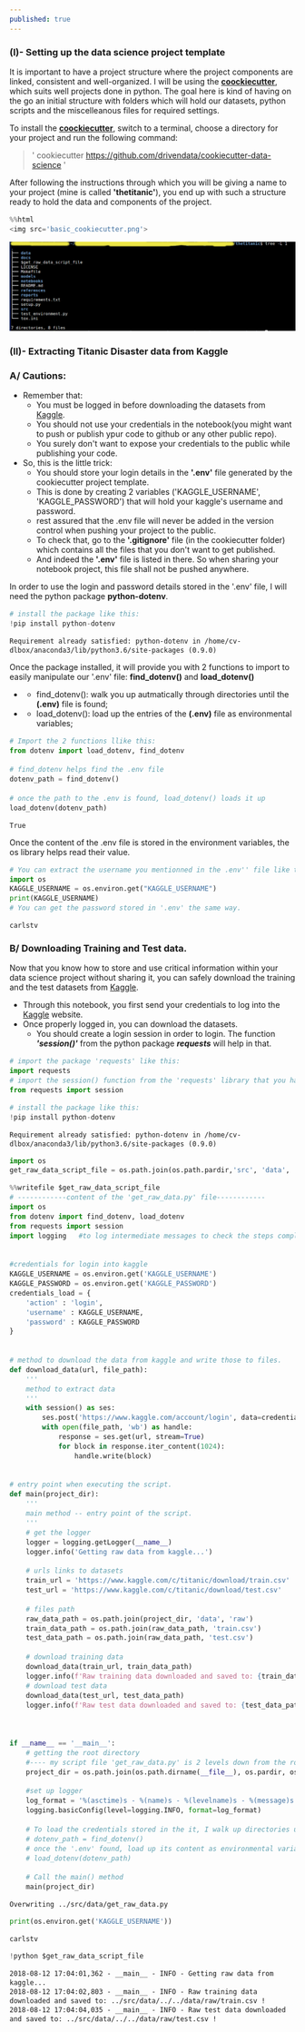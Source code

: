 ```yaml
---
published: true
---
```



### (I)- Setting up the data science project template

It is important to have a project structure where the project components are linked, consistent and well-organized. 
I will be using the **[coockiecutter](https://drivendata.github.io/cookiecutter-data-science/#nothing-here-is-binding)**, which suits well projects done in python. The goal here is kind of having on the go an initial structure with folders which will hold our datasets, python scripts and the miscelleanous files for required settings.

To install the **[coockiecutter](https://drivendata.github.io/cookiecutter-data-science/#nothing-here-is-binding)**, switch to a terminal, choose a directory for your project and run the following command: 
> ' cookiecutter https://github.com/drivendata/cookiecutter-data-science '

After following the instructions through which you will be giving a name to your project (mine is called **'thetitanic'**), you end up with such a structure ready to hold the data and components of the project.


```python
%%html 
<img src='basic_cookiecutter.png'>
```


<img src='/images/basic_cookiecutter.png'>


### (II)- Extracting Titanic Disaster data from Kaggle

### A/ Cautions:

- Remember that:
   - You must be logged in before downloading the datasets from [Kaggle](http://kaggle.com).
    - You should not use your credentials in the notebook(you might want to push or publish ypur code to github or any other public repo). 
    - You surely don't want to expose your credentials to the public while publishing your code. 
- So, this is the little trick:
    - You should store your login details in the **'.env'** file generated by the cookiecutter project template.
    - This is done by creating 2 variables ('KAGGLE_USERNAME', 'KAGGLE_PASSWORD') that will hold your kaggle's username and password.
    - rest assured that the .env file will never be added in the version control when pushing your project to the public.
    - To check that, go to the **'.gitignore'** file (in the cookiecutter folder) which contains all the files that you don't want to get published.
    - And indeed the **'.env'** file is listed in there. So when sharing your notebook project, this file shall not be pushed anywhere.

 In order to use the login and password details stored in the '.env' file, I will need the python package **python-dotenv**.


```python
# install the package like this:
!pip install python-dotenv
```

    Requirement already satisfied: python-dotenv in /home/cv-dlbox/anaconda3/lib/python3.6/site-packages (0.9.0)


Once the package installed, it will provide you with 2 functions to import to easily  manipulate our '.env' file:  **find_dotenv()** and **load_dotenv()**
- * find_dotenv(): walk you up autmatically through directories until the **(.env)** file is found;
- * load_dotenv(): load up the entries of the **(.env)** file as environmental variables;


```python
# Import the 2 functions llike this:
from dotenv import load_dotenv, find_dotenv

# find_dotenv helps find the .env file
dotenv_path = find_dotenv()

# once the path to the .env is found, load_dotenv() loads it up
load_dotenv(dotenv_path)
```




    True



Once the content of the .env file is stored in the environment variables, the os library helps read their value.


```python
# You can extract the username you mentionned in the .env'' file like this: (
import os
KAGGLE_USERNAME = os.environ.get("KAGGLE_USERNAME")
print(KAGGLE_USERNAME)
# You can get the password stored in '.env' the same way. 
```

    carlstv


### B/ Downloading Training and Test data.

Now that you know how to store and use critical information within your data science project  without sharing it, you can safely download the training and the test datasets from [Kaggle](http://kaggle.com).
- Through this notebook, you first send your credentials to log into the [Kaggle](http://kaggle.com) website.
- Once properly logged in, you can download the datasets.
   * You should create a login session in order to login. The function ***'session()'*** from the python package ***requests*** will help in that. 


```python
# import the package 'requests' like this:
import requests
# import the session() function from the 'requests' library that you have just installed
from requests import session
```


```python
# install the package like this:
!pip install python-dotenv
```

    Requirement already satisfied: python-dotenv in /home/cv-dlbox/anaconda3/lib/python3.6/site-packages (0.9.0)



```python
import os
get_raw_data_script_file = os.path.join(os.path.pardir,'src', 'data', 'get_raw_data.py')
```


```python
%%writefile $get_raw_data_script_file
# ------------content of the 'get_raw_data.py' file------------
import os
from dotenv import find_dotenv, load_dotenv
from requests import session
import logging   #to log intermediate messages to check the steps completed


#credentials for login into kaggle
KAGGLE_USERNAME = os.environ.get('KAGGLE_USERNAME')
KAGGLE_PASSWORD = os.environ.get('KAGGLE_PASSWORD')
credentials_load = {
    'action' : 'login',
    'username' : KAGGLE_USERNAME,
    'password' : KAGGLE_PASSWORD
}


# method to download the data from kaggle and write those to files.
def download_data(url, file_path):
    '''
    method to extract data
    '''
    with session() as ses:
        ses.post('https://www.kaggle.com/account/login', data=credentials_load)
        with open(file_path, 'wb') as handle:
            response = ses.get(url, stream=True)
            for block in response.iter_content(1024):
                handle.write(block)
                
                
# entry point when executing the script.               
def main(project_dir):
    '''
    main method -- entry point of the script.
    '''
    # get the logger
    logger = logging.getLogger(__name__)
    logger.info('Getting raw data from kaggle...')
    
    # urls links to datasets
    train_url = 'https://www.kaggle.com/c/titanic/download/train.csv'
    test_url = 'https://www.kaggle.com/c/titanic/download/test.csv'
    
    # files path
    raw_data_path = os.path.join(project_dir, 'data', 'raw')
    train_data_path = os.path.join(raw_data_path, 'train.csv')
    test_data_path = os.path.join(raw_data_path, 'test.csv')    
    
    # download training data
    download_data(train_url, train_data_path)
    logger.info(f'Raw training data downloaded and saved to: {train_data_path} !')
    # download test data
    download_data(test_url, test_data_path)
    logger.info(f'Raw test data downloaded and saved to: {test_data_path} !')
    
    
    
if __name__ == '__main__':
    # getting the root directory
    #---- my script file 'get_raw_data.py' is 2 levels down from the root folder of our project 'thetitanic'
    project_dir = os.path.join(os.path.dirname(__file__), os.pardir, os.pardir) 
    
    #set up logger
    log_format = '%(asctime)s - %(name)s - %(levelname)s - %(message)s'
    logging.basicConfig(level=logging.INFO, format=log_format)
    
    # To load the credentials stored in the it, I walk up directories until I find the '.env' file.
    # dotenv_path = find_dotenv()
    # once the '.env' found, load up its content as environmental variables
    # load_dotenv(dotenv_path)    
    
    # Call the main() method
    main(project_dir)        
```

    Overwriting ../src/data/get_raw_data.py



```python
print(os.environ.get('KAGGLE_USERNAME'))
```

    carlstv



```python
!python $get_raw_data_script_file
```

    2018-08-12 17:04:01,362 - __main__ - INFO - Getting raw data from kaggle...
    2018-08-12 17:04:02,803 - __main__ - INFO - Raw training data downloaded and saved to: ../src/data/../../data/raw/train.csv !
    2018-08-12 17:04:04,035 - __main__ - INFO - Raw test data downloaded and saved to: ../src/data/../../data/raw/test.csv !
